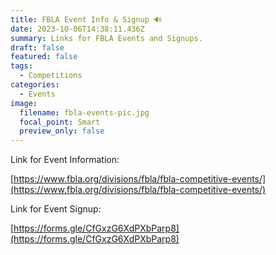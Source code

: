 ```yaml
---
title: FBLA Event Info & Signup 🔊
date: 2023-10-06T14:38:11.436Z
summary: L﻿inks for FBLA Events and Signups.
draft: false
featured: false
tags:
  - Competitions
categories:
  - Events
image:
  filename: fbla-events-pic.jpg
  focal_point: Smart
  preview_only: false
---
```

L﻿ink for Event Information:

[https://www.fbla.org/​divisions/fbla/fbla-​competitive-events/](https://www.fbla.org/divisions/fbla/fbla-competitive-events/)



L﻿ink for Event Signup:

[https://forms.gle/​CfGxzG6XdPXbParp8](https://forms.gle/CfGxzG6XdPXbParp8)